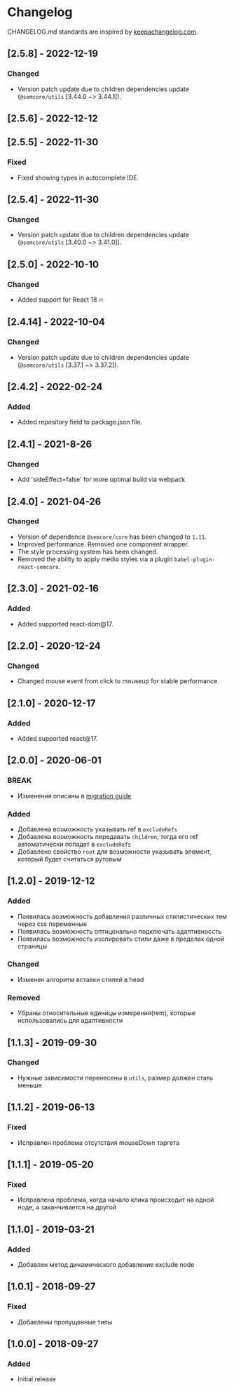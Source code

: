 # Changelog

CHANGELOG.md standards are inspired by [keepachangelog.com](https://keepachangelog.com/en/1.0.0/).

## [2.5.8] - 2022-12-19

### Changed

- Version patch update due to children dependencies update (`@semcore/utils` [3.44.0 ~> 3.44.1]).

## [2.5.6] - 2022-12-12

## [2.5.5] - 2022-11-30

### Fixed

- Fixed showing types in autocomplete IDE.

## [2.5.4] - 2022-11-30

### Changed

- Version patch update due to children dependencies update (`@semcore/utils` [3.40.0 ~> 3.41.0]).

## [2.5.0] - 2022-10-10

### Changed

- Added support for React 18 🔥

## [2.4.14] - 2022-10-04

### Changed

- Version patch update due to children dependencies update (`@semcore/utils` [3.37.1 ~> 3.37.2]).

## [2.4.2] - 2022-02-24

### Added

- Added repository field to package.json file.

## [2.4.1] - 2021-8-26

### Changed

- Add 'sideEffect=false' for more optimal build via webpack

## [2.4.0] - 2021-04-26

### Changed

- Version of dependence `@semcore/core` has been changed to `1.11`.
- Improved performance. Removed one component wrapper.
- The style processing system has been changed.
- Removed the ability to apply media styles via a plugin `babel-plugin-react-semcore`.

## [2.3.0] - 2021-02-16

### Added

- Added supported react-dom@17.

## [2.2.0] - 2020-12-24

### Changed

- Changed mouse event from click to mouseup for stable performance.

## [2.1.0] - 2020-12-17

### Added

- Added supported react@17.

## [2.0.0] - 2020-06-01

### BREAK

- Изменения описаны в [migration guide](/internal/migration-guide)

### Added

- Добавлена возможность указывать ref в `excludeRefs`
- Добавлена возможность передавать `children`, тогда его ref автоматически попадет в `excludeRefs`
- Добавлено свойство `root` для возможности указывать элемент, который будет считаться рутовым

## [1.2.0] - 2019-12-12

### Added

- Появилась возможность добавления различных стилистических тем через css переменные
- Появилась возможность оптицонально подключать адаптивноссть
- Появилась возможность изолировать стили даже в пределах одной страницы

### Changed

- Изменен алгоритм вставки стилей в head

### Removed

- Убраны относительные единицы измерения(rem), которые использовались для адаптивности

## [1.1.3] - 2019-09-30

### Changed

- Нужные зависимости перенесены в `utils`, размер должен стать меньше

## [1.1.2] - 2019-06-13

### Fixed

- Исправлен проблема отсутствия mouseDown таргета

## [1.1.1] - 2019-05-20

### Fixed

- Исправлена проблема, когда начало клика происходит на одной ноде, а заканчивается на другой

## [1.1.0] - 2019-03-21

### Added

- Добавлен метод динамического добавление exclude node

## [1.0.1] - 2018-09-27

### Fixed

- Добавлены пропущенные типы

## [1.0.0] - 2018-09-27

### Added

- Initial release

